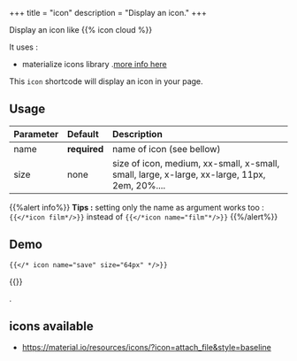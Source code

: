+++
title = "icon"
description = "Display an icon."
+++

Display an icon like {{% icon cloud %}}

It uses :

* materialize icons library .[more info here](https://material.io/resources/icons/)

This `icon` shortcode will display an icon in your page. 

## Usage

| Parameter | Default | Description |
|:--|:--|:--|
| name | **required** | name of icon (see bellow) |
| size | none | size of icon, medium, xx-small, x-small, small, large, x-large, xx-large, 11px, 2em, 20%.... |

{{%alert info%}}
**Tips :**
setting only the name as argument works too : `{{</*icon film*/>}}` instead of `{{</*icon name="film"*/>}}`
{{%/alert%}}

## Demo
	
	{{</* icon name="save" size="64px" */>}}

{{<icon name="save" size="64px">}}

.


## icons available
* https://material.io/resources/icons/?icon=attach_file&style=baseline